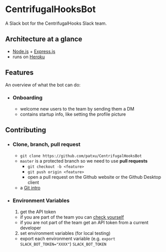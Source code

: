 # CentrifugalHooksBot
A Slack bot for the CentrifugalHooks Slack team.

## Architecture at a glance
  - [Node.js](https://nodejs.org/en/) + [Express.js](http://expressjs.com/)
  - runs on [Heroku](http://heroku.com)

## Features
An overview of what the bot can do:
- ### Onboarding
  - welcome new users to the team by sending them a DM
  - contains startup info, like setting the profile picture

## Contributing
- ### Clone, branch, pull request
  - `git clone https://github.com/patxu/CentrifugalHooksBot`
  - `master` is a protected branch so we need to use **pull requests**
    - `git checkout -b <feature>`
    - `git push origin <feature>`
    - open a pull request on the Github website or the Github Desktop client
  - a [Git intro](https://github.com/dali-lab/gitivity)

- ### Environment Variables
  1. get the API token
    - if you are part of the team you can [check yourself](https://centrifugal-hooks.slack.com/services/B1996SDM2)
    - if you are not part of the team get an API token from a current developer
  2. set environment variables (for local testing)
    - export each environment variable (e.g. `export SLACK_BOT_TOKEN="XXXX"`)
    `SLACK_BOT_TOKEN`
